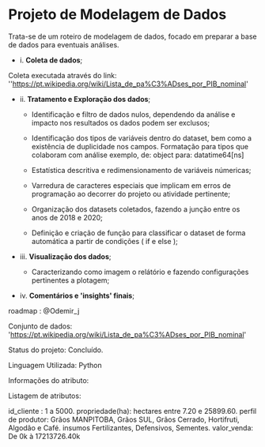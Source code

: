 # Projeto de Modelagem de Dados

Trata-se de um roteiro de modelagem de dados, focado em preparar a base de dados para eventuais análises.

* i. **Coleta de dados**;

Coleta executada através do link: ''https://pt.wikipedia.org/wiki/Lista_de_pa%C3%ADses_por_PIB_nominal'

* ii. **Tratamento e Exploração dos dados**;

  * Identificação e filtro de dados nulos, dependendo da análise e impacto nos resultados os dados podem ser exclusos;

  * Identificação dos tipos de variáveis dentro do dataset, bem como a existência de duplicidade nos campos. Formatação para tipos que colaboram com análise
  exemplo, de: object para: datatime64[ns]
  
  * Estatística descritiva e redimensionamento de variáveis númericas;

  * Varredura de caracteres especiais que implicam em erros de programação ao decorrer do projeto ou atividade pertinente;

  * Organização dos datasets coletados, fazendo a junção entre os anos de 2018 e 2020;

  * Definição e criação de função para classificar o dataset de forma automática a partir de condições ( if e else );

* iii. **Visualização dos dados**;

  * Caracterizando como imagem o relátório e fazendo configurações pertinentes a plotagem;

* iv. **Comentários e 'insights' finais**;













roadmap : @Odemir_j

Conjunto de dados: 'https://pt.wikipedia.org/wiki/Lista_de_pa%C3%ADses_por_PIB_nominal'

Status do projeto: Concluído.

Linguagem Utilizada: Python

Informações do atributo:

Listagem de atributos:

id_cliente : 1 a 5000.
propriedade(ha): hectares entre 7.20 e 25899.60.
perfil de produtor: Grãos MANPITOBA, Grãos SUL, Grãos Cerrado, Hortifruti, Algodão e Café.
insumos Fertilizantes, Defensivos, Sementes.
valor_venda: De 0k à 17213726.40k


